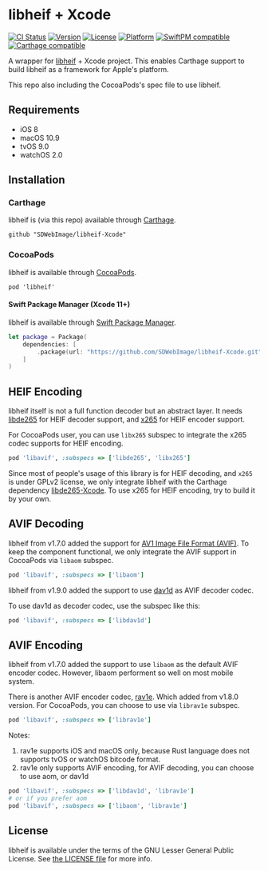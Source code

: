 # libheif + Xcode

[![CI Status](http://img.shields.io/travis/SDWebImage/libheif-Xcode.svg?style=flat)](https://travis-ci.org/SDWebImage/libheif-Xcode)
[![Version](https://img.shields.io/cocoapods/v/libheif.svg?style=flat)](http://cocoapods.org/pods/libheif)
[![License](https://img.shields.io/cocoapods/l/libheif.svg?style=flat)](http://cocoapods.org/pods/libheif)
[![Platform](https://img.shields.io/cocoapods/p/libheif.svg?style=flat)](http://cocoapods.org/pods/libheif)
[![SwiftPM compatible](https://img.shields.io/badge/SwiftPM-compatible-brightgreen.svg?style=flat)](https://swift.org/package-manager/)
[![Carthage compatible](https://img.shields.io/badge/Carthage-compatible-4BC51D.svg?style=flat)](https://github.com/SDWebImage/libheif-Xcode)

A wrapper for [libheif](https://github.com/strukturag/libheif) + Xcode project.
This enables Carthage support to build libheif as a framework for Apple's platform. 

This repo also including the CocoaPods's spec file to use libheif.

## Requirements

+ iOS 8
+ macOS 10.9
+ tvOS 9.0
+ watchOS 2.0

## Installation

### Carthage

libheif is (via this repo) available through [Carthage](https://github.com/Carthage/Carthage).

```
github "SDWebImage/libheif-Xcode"
```

### CocoaPods

libheif is available through [CocoaPods](https://github.com/CocoaPods/CocoaPods).

```
pod 'libheif'
```

#### Swift Package Manager (Xcode 11+)

libheif is available through [Swift Package Manager](https://swift.org/package-manager).

```swift
let package = Package(
    dependencies: [
        .package(url: "https://github.com/SDWebImage/libheif-Xcode.git", from: "1.6.1")
    ]
)
```

## HEIF Encoding

libheif itself is not a full function decoder but an abstract layer. It needs [libde265](http://www.libde265.org/) for HEIF decoder support, and [x265](http://x265.org/) for HEIF encoder support.

For CocoaPods user, you can use `libx265` subspec to integrate the x265 codec supports for HEIF encoding.

```ruby
pod 'libavif', :subspecs => ['libde265', 'libx265']
```

Since most of people's usage of this library is for HEIF decoding, and `x265` is under GPLv2 license, we only integrate libheif with the Carthage dependency [libde265-Xcode](https://github.com/SDWebImage/libde265-Xcode). To use x265 for HEIF encoding, try to build it by your own.

## AVIF Decoding

libheif from v1.7.0 added the support for [AV1 Image File Format (AVIF)](https://aomediacodec.github.io/av1-avif). To keep the component functional, we only integrate the AVIF support in CocoaPods via `libaom` subspec.

```ruby
pod 'libavif', :subspecs => ['libaom']
```

libheif from v1.9.0 added the support to use [dav1d](https://code.videolan.org/videolan/dav1d) as AVIF decoder codec.

To use dav1d as decoder codec, use the subspec like this:

```ruby
pod 'libavif', :subspecs => ['libdav1d']
```

## AVIF Encoding

libheif from v1.7.0 added the support to use `libaom` as the default AVIF encoder codec. However, libaom performent so well on most mobile system.

There is another AVIF encoder codec, [rav1e](https://github.com/xiph/rav1e). Which added from v1.8.0 version. For CocoaPods, you can choose to use via `librav1e` subspec.

```ruby
pod 'libavif', :subspecs => ['librav1e']
```

Notes:

1. rav1e supports iOS and macOS only, because Rust language does not supports tvOS or watchOS bitcode format.
2. rav1e only supports AVIF encoding, for AVIF decoding, you can choose to use aom, or dav1d

```ruby
pod 'libavif', :subspecs => ['libdav1d', 'librav1e']
# or if you prefer aom
pod 'libavif', :subspecs => ['libaom', 'librav1e']
```

## License

libheif is available under the terms of the GNU Lesser General Public License. See [the LICENSE file](https://github.com/strukturag/libheif/blob/master/COPYING) for more info.


